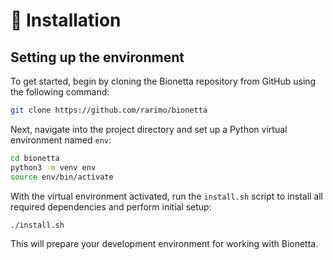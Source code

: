 # 📎 Installation

## Setting up the environment

To get started, begin by cloning the Bionetta repository from GitHub using the following command:

```bash
git clone https://github.com/rarimo/bionetta
```

Next, navigate into the project directory and set up a Python virtual environment named `env`:

```bash
cd bionetta  
python3 -m venv env  
source env/bin/activate
```

With the virtual environment activated, run the `install.sh` script to install all required dependencies and perform initial setup:

```bash
./install.sh
```

This will prepare your development environment for working with Bionetta.
